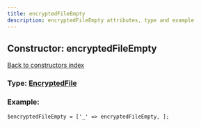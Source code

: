 ```yaml
---
title: encryptedFileEmpty
description: encryptedFileEmpty attributes, type and example
---
```

## Constructor: encryptedFileEmpty  
[Back to constructors index](index.md)






### Type: [EncryptedFile](../types/EncryptedFile.md)


### Example:

```
$encryptedFileEmpty = ['_' => encryptedFileEmpty, ];
```
